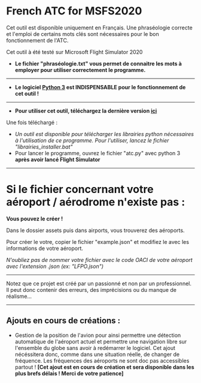 # French ATC for MSFS2020

Cet outil est disponible uniquement en Français. Une phraséologie correcte et l'emploi de certains mots clés sont nécessaires pour le bon fonctionnement de l'ATC.

Cet outil à été testé sur Microsoft Flight Simulator 2020

* **Le fichier "phraséologie.txt" vous permet de connaitre les mots à employer pour utiliser correctement le programme.**

-----

* **Le logiciel [Python 3](https://www.python.org/downloads/) est INDISPENSABLE pour le fonctionnement de cet outil !**

-----

* **Pour utiliser cet outil, téléchargez la dernière version [ici](https://github.com/Nash115/frenchATC-for-MSFS2020/releases)**

Une fois téléchargé :
* *Un outil est disponible pour télécharger les librairies python nécessaires à l'utilisation de ce programme. Pour l'utiliser, lancez le fichier "librairies_installer.bat"*
* Pour lancer le programme, ouvrez le fichier "atc.py" avec python 3 **après avoir lancé Flight Simulator**

-----

# Si le fichier concernant votre aéroport / aérodrome n'existe pas :

**Vous pouvez le créer !**

Dans le dossier assets puis dans airports, vous trouverez des aéroports.

Pour créer le votre, copier le fichier "example.json" et modifiez le avec les informations de votre aéroport.

*N'oubliez pas de nommer votre fichier avec le code OACI de votre aéroport avec l'extension .json (ex: "LFPO.json")*

-----

Notez que ce projet est créé par un passionné et non par un professionnel. Il peut donc contenir des erreurs, des imprécisions ou du manque de réalisme...

-----

## Ajouts en cours de créations :

* Gestion de la position de l'avion pour ainsi permettre une détection automatique de l'aéroport actuel et permettre une navigation libre sur l'ensemble du globe sans avoir à redémarrer le logiciel. Cet ajout nécéssitera donc, comme dans une situation réelle, de changer de fréquence. Les fréquences des aéroports ne sont doc pas accessibles partout !
 **[Cet ajout est en cours de création et sera disponible dans les plus brefs délais ! Merci de votre patience]**
